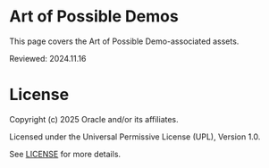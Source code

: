 # Art of Possible Demos

This page covers the Art of Possible Demo-associated assets.

Reviewed: 2024.11.16


# License

Copyright (c) 2025 Oracle and/or its affiliates.

Licensed under the Universal Permissive License (UPL), Version 1.0.

See [LICENSE](https://github.com/oracle-devrel/technology-engineering/blob/main/LICENSE) for more details.
